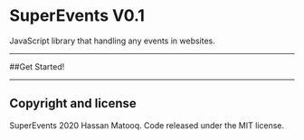 
# SuperEvents V0.1
JavaScript library that handling any events in websites.

-----


##Get Started!


-----


## Copyright and license
SuperEvents 2020 Hassan Matooq. Code released under the MIT license.


